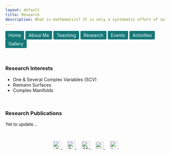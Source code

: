 ```yaml
---
layout: default
title: Research
description: What is mathematics? It is only a systematic effort of solving puzzles posed by nature. - Shakuntala Devi
---
```


<a href="index" class="btn" style="display: inline-block; padding: 5px 10px; background-color: #157878; color: white; text-decoration: none; border-radius: 3px;">Home</a>  <a href="about" class="btn" style="display: inline-block; padding: 5px 10px; background-color: #157878; color: white; text-decoration: none; border-radius: 3px;">About Me</a> <a href="teaching" class="btn" style="display: inline-block; padding: 5px 10px; background-color: #157878; color: white; text-decoration: none; border-radius: 3px;">Teaching</a>  <a href="research" class="btn" style="display: inline-block; padding: 5px 10px; background-color: #157878; color: white; text-decoration: none; border-radius: 3px;">Research</a>  <a href="event" class="btn" style="display: inline-block; padding: 5px 10px; background-color: #157878; color: white; text-decoration: none; border-radius: 3px;">Events</a>  <a href="activities" class="btn" style="display: inline-block; padding: 5px 10px; background-color: #157878; color: white; text-decoration: none; border-radius: 3px;">Activities</a> <a href="gallery" class="btn" style="display: inline-block; padding: 5px 10px; background-color: #157878; color: white; text-decoration: none; border-radius: 3px;">Gallery</a>


<br/> 

### Research Interests
- One & Several Complex Variables (SCV)
- Riemann Surfaces
- Complex Manifolds


<br/>


### Research Publications
Yet to update...


<br/> 



<p align="center">
  <a href="mailto:bharathit.math@gmail.com">
  <img src="https://upload.wikimedia.org/wikipedia/commons/8/8c/Gmail_Icon_%282013-2020%29.svg" alt="Gmail" width="25" height="25" />
</a>  &nbsp; &nbsp;
  <a href="https://www.researchgate.net/profile/Bharathi-Thiruvengadam">
    <img src="https://upload.wikimedia.org/wikipedia/commons/5/5e/ResearchGate_icon_SVG.svg" alt="ResearchGate" width="25" height="25"  />
  </a> &nbsp; &nbsp;
  <a href="https://orcid.org/0009-0007-6083-3185">
    <img src="https://upload.wikimedia.org/wikipedia/commons/0/06/ORCID_iD.svg" alt="ORCID iD" width="25" height="25" />
  </a> &nbsp; &nbsp;
 <a href="https://www.linkedin.com/in/bharathi-thiruvengadam/">
    <img src="https://upload.wikimedia.org/wikipedia/commons/8/81/LinkedIn_icon.svg" alt="LinkedIn" width="25" height="23" />
</a> &nbsp; &nbsp;
<a href="https://maps.app.goo.gl/SC1YYwx1edXkGq2n6">
  <img src="https://upload.wikimedia.org/wikipedia/commons/3/39/Google_Maps_icon_%282015-2020%29.svg" alt="Location" width="25" height="25" />
</a>
</p>


<br/>

<style>
    .page-header {
        height: 150px; /* Example height */
        padding: 10px;
    }
</style>
